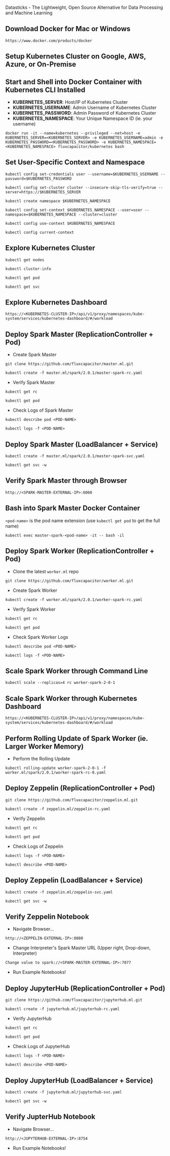 Datasticks - The Lightweight, Open Source Alternative for Data Processing and Machine Learning

## Download Docker for Mac or Windows
```
https://www.docker.com/products/docker
```

## Setup Kubernetes Cluster on Google, AWS, Azure, or On-Premise

## Start and Shell into Docker Container with Kubernetes CLI Installed
* **KUBERNETES_SERVER**:  Host/IP of Kubernetes Cluster
* **KUBERNETES_USERNAME**:  Admin Username of Kubernetes Cluster
* **KUBERNETES_PASSWORD**:  Admin Password of Kubernetes Cluster
* **KUBERNETES_NAMESPACE**:  Your Unique Namespace ID (ie. your username)
```
docker run -it --name=kubernetes --privileged --net=host -e KUBERNETES_SERVER=<KUBERNETES_SERVER> -e KUBERNETES_USERNAME=admin -e KUBERNETES_PASSWORD=<KUBERNETES_PASSWORD> -e KUBERNETES_NAMESPACE=<KUBERNETES_NAMESPACE> fluxcapacitor/kubernetes bash
```

## Set User-Specific Context and Namespace
```
kubectl config set-credentials user --username=$KUBERNETES_USERNAME --password=$KUBERNETES_PASSWORD

kubectl config set-cluster cluster --insecure-skip-tls-verify=true --server=https://$KUBERNETES_SERVER

kubectl create namespace $KUBERNETES_NAMESPACE

kubectl config set-context $KUBERNETES_NAMESPACE --user=user --namespace=$KUBERNETES_NAMESPACE --cluster=cluster

kubectl config use-context $KUBERNETES_NAMESPACE

kubectl config current-context
```

## Explore Kubernetes Cluster
```
kubectl get nodes

kubectl cluster-info

kubectl get pod

kubectl get svc
```

## Explore Kubernetes Dashboard
```
https://<KUBERNETES-CLUSTER-IP>/api/v1/proxy/namespaces/kube-system/services/kubernetes-dashboard/#/workload
```

## Deploy Spark Master (ReplicationController + Pod)
* Create Spark Master
```
git clone https://github.com/fluxcapacitor/master.ml.git
```
```
kubectl create -f master.ml/spark/2.0.1/master-spark-rc.yaml
```

* Verify Spark Master
```
kubectl get rc

kubectl get pod
```

* Check Logs of Spark Master
```
kubectl describe pod <POD-NAME>

kubectl logs -f <POD-NAME>
```

## Deploy Spark Master (LoadBalancer + Service)
```
kubectl create -f master.ml/spark/2.0.1/master-spark-svc.yaml
```
```
kubectl get svc -w
```

## Verify Spark Master through Browser
```
http://<SPARK-MASTER-EXTERNAL-IP>:6060
```

## Bash into Spark Master Docker Container
`<pod-name>` is the pod name extension (use `kubectl get pod` to get the full name)
```
kubectl exec master-spark-<pod-name> -it -- bash -il
```

## Deploy Spark Worker (ReplicationController + Pod)
* Clone the latest `worker.ml` repo
```
git clone https://github.com/fluxcapacitor/worker.ml.git
```

* Create Spark Worker
```
kubectl create -f worker.ml/spark/2.0.1/worker-spark-rc.yaml
```

* Verify Spark Worker
```
kubectl get rc

kubectl get pod
```

* Check Spark Worker Logs
```
kubectl describe pod <POD-NAME>

kubectl logs -f <POD-NAME>
```

## Scale Spark Worker through Command Line
```
kubectl scale --replicas=4 rc worker-spark-2-0-1
```

## Scale Spark Worker through Kubernetes Dashboard
```
https://<KUBERNETES-CLUSTER-IP>/api/v1/proxy/namespaces/kube-system/services/kubernetes-dashboard/#/workload
```

## Perform Rolling Update of Spark Worker (ie. Larger Worker Memory)
* Perform the Rolling Update
```
kubectl rolling-update worker-spark-2-0-1 -f worker.ml/spark/2.0.1/worker-spark-rc-8.yaml
```

## Deploy Zeppelin (ReplicationController + Pod)
```
git clone https://github.com/fluxcapacitor/zeppelin.ml.git
```
```
kubectl create -f zeppelin.ml/zeppelin-rc.yaml
```

* Verify Zeppelin
```
kubectl get rc

kubectl get pod
```

* Check Logs of Zeppelin
```
kubectl logs -f <POD-NAME>

kubectl describe <POD-NAME>
```

## Deploy Zeppelin (LoadBalancer + Service)
```
kubectl create -f zeppelin.ml/zeppelin-svc.yaml
```
```
kubectl get svc -w
```

## Verify Zeppelin Notebook
* Navigate Browser...
```
http://<ZEPPELIN-EXTERNAL-IP>:8080
```

* Change Interpreter's Spark Master URL (Upper right, Drop-down, Interpreter)
```
Change value to spark://<SPARK-MASTER-EXTERNAL-IP>:7077
```

* Run Example Notebooks!

## Deploy JupyterHub (ReplicationController + Pod)
```
git clone https://github.com/fluxcapacitor/jupyterhub.ml.git
```
```
kubectl create -f jupyterhub.ml/jupyterhub-rc.yaml
```

* Verify JupyterHub
```
kubectl get rc

kubectl get pod
```

* Check Logs of JupyterHub
```
kubectl logs -f <POD-NAME>

kubectl describe <POD-NAME>
```

## Deploy JupyterHub (LoadBalancer + Service)
```
kubectl create -f jupyterhub.ml/jupyterhub-svc.yaml
```
```
kubectl get svc -w
```

## Verify JupterHub Notebook
* Navigate Browser...
```
http://<JUPYTERHUB-EXTERNAL-IP>:8754
```

* Run Example Notebooks!
